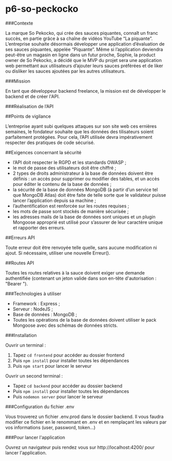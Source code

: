 # p6-so-peckocko

###Contexte

La marque So Pekocko, qui crée des sauces piquantes, connaît un franc succès, en partie grâce à sa chaîne de vidéos YouTube “La piquante”. L’entreprise souhaite désormais développer une application d’évaluation de ses sauces piquantes, appelée “Piquante”. Même si l’application deviendra peut-être un magasin en ligne dans un futur proche, Sophie, la product owner de So Pekocko, a décidé que le MVP du projet sera une application web permettant aux utilisateurs d’ajouter leurs sauces préférées et de liker ou disliker les sauces ajoutées par les autres utilisateurs.


###Mission

En tant que développeur backend freelance, la mission est de développer le backend et de créer l'API.


###Réalisation de l’API


##Points de vigilance

L’entreprise ayant subi quelques attaques sur son site web ces ernières semaines, le fondateur souhaite que les données des tilisateurs soient parfaitement protégées. Pour cela, l’API utilisée devra impérativement respecter des pratiques de code sécurisé.


##Exigences concernant la sécurité

- l’API doit respecter le RGPD et les standards OWASP ;
- le mot de passe des utilisateurs doit être chiffré ;
- 2 types de droits administrateur à la base de données doivent être définis : un accès pour supprimer ou modifier des tables, et un accès pour éditer le contenu de la base de données ;
- la sécurité de la base de données MongoDB (à partir d’un service tel que MongoDB Atlas) doit être faite de telle sorte que le validateur puisse lancer l’application depuis sa machine ;
- l’authentification est renforcée sur les routes requises ;
- les mots de passe sont stockés de manière sécurisée ;
- les adresses mails de la base de données sont uniques et un plugin Mongoose approprié est utilisé pour s’assurer de leur caractère unique et rapporter des erreurs.

##Erreurs API

Toute erreur doit être renvoyée telle quelle, sans aucune modification ni ajout. Si nécessaire, utiliser une nouvelle Erreur().

##Routes API

Toutes les routes relatives à la sauce doivent exiger une demande authentifiée (contenant un jeton valide dans son en-tête d'autorisation : "Bearer ").


###Technologies à utiliser

- Framework : Express ;
- Serveur : NodeJS ;
- Base de données : MongoDB ;
- Toutes les opérations de la base de données doivent utiliser le pack Mongoose avec des schémas de données stricts.


###Installation

Ouvrir un terminal :

1. Tapez ```cd frontend``` pour accéder au dossier frontend
2. Puis ```npm install``` pour installer toutes les dépendances
3. Puis ```npm start``` pour lancer le serveur

Ouvrir un second terminal :

- Tapez ```cd backend``` pour accéder au dossier backend
- Puis ```npm install``` pour installer toutes les dépendances
- Puis ```nodemon server``` pour lancer le serveur


###Configuration du fichier .env

Vous trouverez un fichier .env.prod dans le dossier backend. Il vous faudra modifier ce fichier en le renommant en .env et en remplaçant les valeurs par vos informations (user, password, token...)

###Pour lancer l'application

Ouvrez un navigateur puis rendez vous sur http://localhost:4200/ pour lancer l'application.

